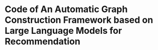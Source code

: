 # Code of An Automatic Graph Construction Framework based on Large Language Models for Recommendation
